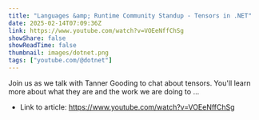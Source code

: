 ```yaml
---
title: "Languages &amp; Runtime Community Standup - Tensors in .NET"
date: 2025-02-14T07:09:36Z
link: https://www.youtube.com/watch?v=VOEeNffChSg
showShare: false
showReadTime: false
thumbnail: images/dotnet.png
tags: ["youtube.com/@dotnet"]
---
```

Join us as we talk with Tanner Gooding to chat about tensors. You'll learn more about what they are and the work we are doing to ...

- Link to article: https://www.youtube.com/watch?v=VOEeNffChSg